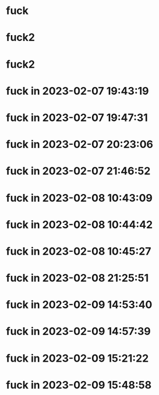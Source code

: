 # fuck
# fuck2 
# fuck2 
# fuck in 2023-02-07 19:43:19
# fuck in 2023-02-07 19:47:31
# fuck in 2023-02-07 20:23:06
# fuck in 2023-02-07 21:46:52
# fuck in 2023-02-08 10:43:09
# fuck in 2023-02-08 10:44:42
# fuck in 2023-02-08 10:45:27
# fuck in 2023-02-08 21:25:51
# fuck in 2023-02-09 14:53:40
# fuck in 2023-02-09 14:57:39
# fuck in 2023-02-09 15:21:22
# fuck in 2023-02-09 15:48:58
